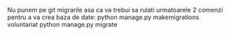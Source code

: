 Nu punem pe git migrarile asa ca va trebui sa rulati urmatoarele 2 comenzi pentru a va crea baza de date:
python manage.py makemigrations voluntariat
python manage.py migrate